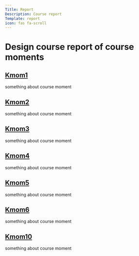 ```yaml
---
Title: Report
Description: Course report
Template: report
icon: fas fa-scroll
---
```


Design course report of course moments
=========================================

<!-- * [kmom01](report/kmom01)
* [kmom02](report/kmom02) -->

<div class="kmom-box">
    <a href="#"><h2>Kmom1</h2></a>
    <p>something about course moment</p>
</div>

<div class="kmom-box">
    <a href="#"><h2>Kmom2</h2></a>
    <p>something about course moment</p>
</div>

<div class="kmom-box">
    <a href="#"><h2>Kmom3</h2></a>
    <p>something about course moment</p>
</div>

<div class="kmom-box">
    <a href="#"><h2>Kmom4</h2></a>
    <p>something about course moment</p>
</div>

<div class="kmom-box">
    <a href="#"><h2>Kmom5</h2></a>
    <p>something about course moment</p>
</div>

<div class="kmom-box">
    <a href="#"><h2>Kmom6</h2></a>
    <p>something about course moment</p>
</div>

<div class="kmom-box">
    <a href="#"><h2>Kmom10</h2></a>
    <p>something about course moment</p>
</div>
